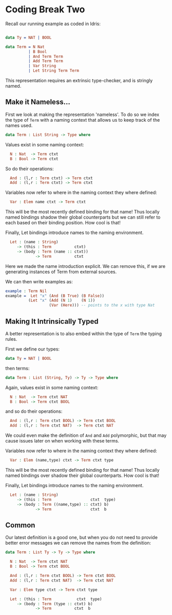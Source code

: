 # Coding Break Two

Recall our running example as coded in Idris:

```idris

data Ty = NAT | BOOL

data Term = N Nat
          | B Bool
          | And Term Term
          | Add Term Term
          | Var String
          | Let String Term Term
```

This representation requires an extrinsic type-checker, and is stringly named.

## Make it Nameless...

First we look at making the representation 'nameless'.
To do so we index the type of `Term` with a naming context that allows us to keep track of the names used.


```idris
data Term : List String -> Type where
```

Values exist in some naming context:

```idris
  N : Nat  -> Term ctxt
  B : Bool -> Term ctxt
```

So do their operations:

```idris
  And : (l,r : Term ctxt) -> Term ctxt
  Add : (l,r : Term ctxt) -> Term ctxt
```

Variables now refer to where in the naming context they where defined:

```idris
  Var : Elem name ctxt -> Term ctxt
```

This will be the most recently defined binding for that name!
Thus locally named bindings shadow their global counterparts but we can still refer to each based on their binding position.
How cool is that!

Finally, Let bindings introduce names to the naming environment.

```idris
  Let : (name : String)
     -> (this : Term          ctxt)
     -> (body : Term (name :: ctxt))
             -> Term          ctxt
```

Here we made the name introduction explicit.
We can remove this, if we are generating instances of Term from external sources.

We can then write examples as:

```idris
example : Term Nil
example =  Let "x" (And (B True) (B False))
          (Let "x" (Add (N 1)    (N 1))
                   (Var (Here))) -- points to the x with type Nat
```

## Making It Intrinsically Typed

A better representation is to also embed within the type of `Term` the typing rules.

First we define our types:

```idris
data Ty = NAT | BOOL
```

then terms:

```idris
data Term : List (String, Ty) -> Ty -> Type where
```

Again, values exist in some naming context:

```idris
  N : Nat  -> Term ctxt NAT
  B : Bool -> Term ctxt BOOL
```

and so do their operations:

```idris
  And : (l,r : Term ctxt BOOL) -> Term ctxt BOOL
  Add : (l,r : Term ctxt NAT)  -> Term ctxt NAT
```

We could even make the definition of `And` and `Add` polymorphic, but that may cause issues later on when working with these terms.

Variables now refer to where in the naming context they where defined:

```idris
  Var : Elem (name,type) ctxt -> Term ctxt type
```

This will be the most recently defined binding for that name!
Thus locally named bindings over shadow their global counterparts.
How cool is that!

Finally, Let bindings introduce names to the naming environment.

```idris
  Let : (name : String)
     -> (this : Term                 ctxt  type)
     -> (body : Term ((name,type) :: ctxt) b)
             -> Term                 ctxt  b
```


## Common

Our latest definition is a good one, but when you do not need to provide better error messages we can remove the names from the definition:

```idris
data Term : List Ty -> Ty -> Type where

  N : Nat  -> Term ctxt NAT
  B : Bool -> Term ctxt BOOL

  And : (l,r : Term ctxt BOOL) -> Term ctxt BOOL
  Add : (l,r : Term ctxt NAT)  -> Term ctxt NAT

  Var : Elem type ctxt -> Term ctxt type

  Let : (this : Term           ctxt  type)
     -> (body : Term (type :: ctxt) b)
             -> Term          ctxt  b
```
